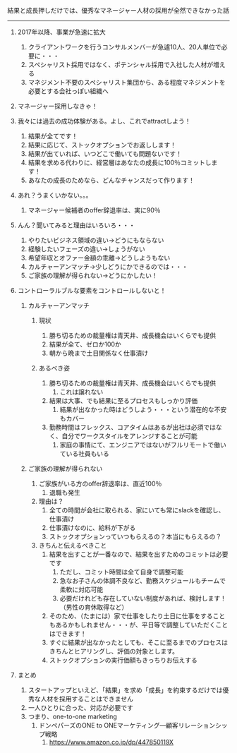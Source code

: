 結果と成長押しだけでは、優秀なマネージャー人材の採用が全然できなかった話

---

1. 2017年以降、事業が急速に拡大
    1. クライアントワークを行うコンサルメンバーが急遽10人、20人単位で必要に・・・
    1. スペシャリスト採用ではなく、ポテンシャル採用で入社した人材が増える
    1. マネジメント不要のスペシャリスト集団から、ある程度マネジメントを必要とする会社っぽい組織へ
1. マネージャー採用しなきゃ！
1. 我々には過去の成功体験がある。よし、これでattractしよう！
    1. 結果が全てです！
    1. 結果に応じて、ストックオプションでお返しします！
    1. 結果が出ていれば、いつどこで働いても問題ないです！
    1. 結果を求める代わりに、経営層はあなたの成長に100％コミットします！
    1. あなたの成長のためなら、どんなチャンスだって作ります！
1. あれ？うまくいかない。。。
    1. マネージャー候補者のoffer辞退率は、実に90％
1. んん？聞いてみると理由はいろいろ・・・
    1. やりたいビジネス領域の違い→どうにもならない
    1. 経験したいフェーズの違い→しょうがない
    1. 希望年収とオファー金額の乖離→どうしようもない
    1. カルチャーアンマッチ→少しどうにかできるのでは・・・
    1. ご家族の理解が得られない→どうにかしたい！

1. コントローラルブルな要素をコントロールしないと！
    1. カルチャーアンマッチ
        1. 現状
            1. 勝ち切るための裁量権は青天井、成長機会はいくらでも提供
            1. 結果が全て、ゼロか100か
            1. 朝から晩まで土日関係なく仕事漬け

        1. あるべき姿
            1. 勝ち切るための裁量権は青天井、成長機会はいくらでも提供
                1. これは譲れない
            1. 結果は大事、でも結果に至るプロセスもしっかり評価
                1. 結果が出なかった時はどうしよう・・・という潜在的な不安もカバー
            1. 勤務時間はフレックス、コアタイムはあるが出社は必須ではなく、自分でワークスタイルをアレンジすることが可能
                1. 家庭の事情にて、エンジニアではないがフルリモートで働いている社員もいる

    1. ご家族の理解が得られない
        1. ご家族がいる方のoffer辞退率は、直近100％
            1. 退職も発生
        1. 理由は？
            1. 全ての時間が会社に取られる、家にいても常にslackを確認し、仕事漬け
            1. 仕事漬けなのに、給料が下がる
            1. ストックオプションっていつもらえるの？本当にもらえるの？
        1. きちんと伝えるべきこと
            1. 結果を出すことが一番なので、結果を出すためのコミットは必要です
                1. ただし、コミット時間は全て自身で調整可能
                1. 急なお子さんの体調不良など、勤務スケジュールもチームで柔軟に対応可能
                1. 必要だけれども存在していない制度があれば、検討します！（男性の育休取得など）
            1. そのため、（たまには）家で仕事をしたり土日に仕事をすることもあるかもしれません・・・が、平日等で調整していただくことはできます！
            1. すぐに結果が出なかったとしても、そこに至るまでのプロセスはきちんとヒアリングし、評価の対象とします。
            1. ストックオプションの実行価額もきっちりお伝えする

1. まとめ
    1. スタートアップといえど、「結果」を求め「成長」を約束するだけでは優秀な人材を採用することはできません
    1. 一人ひとりに合った、対応が必要です
    1. つまり、one-to-one marketing
        1. ドンペパーズのONE to ONEマーケティング―顧客リレーションシップ戦略 
            1. https://www.amazon.co.jp/dp/447850119X
